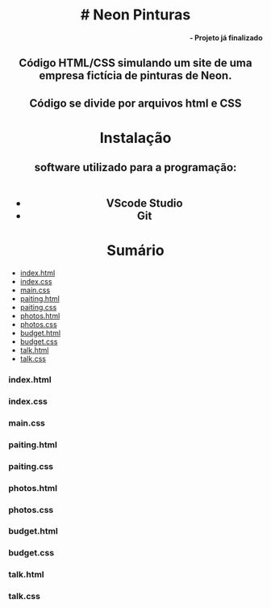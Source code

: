
<h1 align="center"># Neon Pinturas </h1>
<h4 align="right">- Projeto já finalizado</h4>

<h2 align="center">Código HTML/CSS simulando um site de uma empresa fictícia de pinturas de Neon. </h2>

<h2 align="center">Código se divide por arquivos html e CSS</h2>

<h1 align="center">Instalação</h1>
<h2 align="center">software utilizado para a programação:<br><br>
<ul><li>VScode Studio</li>
  <li>Git</li>
</ul></h2>

<h1 align="center">Sumário</h1>

<ul>
    <li><a href="#1">index.html</a></li>
    <li><a href="#1.1">index.css</a></li>
    <li><a href="#1.2">main.css</a></li>
    <li><a href="#2">paiting.html</a></li>
    <li><a href="#2.1">paiting.css</a></li>
    <li><a href="#3">photos.html</a></li>
    <li><a href="#3.1">photos.css</a></li>
    <li><a href="#4">budget.html</a></li>
    <li><a href="#4.1">budget.css</a></li>
    <li><a href="#5">talk.html</a></li>
    <li><a href="#5.1">talk.css</a></li>
</ul>

<h3 id="1">index.html</h3>
  <p></p>
  <h3 id="1.1">index.css</h3>
  <p></p>
  <h3 id="1.2">main.css</h3>
  <p></p>
  <h3 id="2">paiting.html</h3>
  <p></p>
  <h3 id="2.1">paiting.css</h3>
  <p></p>
  <h3 id="3">photos.html</h3>
  <p></p>
  <h3 id="3.1">photos.css</h3>
  <p></p>
  <h3 id="4">budget.html</h3>
  <p></p>
  <h3 id="4.1">budget.css</h3>
  <p></p>
  <h3 id="5">talk.html</h3>
  <p></p>
  <h3 id="5.1">talk.css</h3>
  <p></p>

   